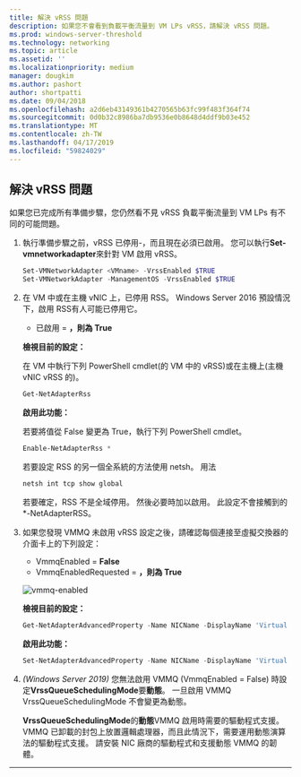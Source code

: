 ```yaml
---
title: 解決 vRSS 問題
description: 如果您不會看到負載平衡流量到 VM LPs vRSS，請解決 vRSS 問題。
ms.prod: windows-server-threshold
ms.technology: networking
ms.topic: article
ms.assetid: ''
ms.localizationpriority: medium
manager: dougkim
ms.author: pashort
author: shortpatti
ms.date: 09/04/2018
ms.openlocfilehash: a2d6eb43149361b4270565b63fc99f483f364f74
ms.sourcegitcommit: 0d0b32c8986ba7db9536e0b8648d4ddf9b03e452
ms.translationtype: MT
ms.contentlocale: zh-TW
ms.lasthandoff: 04/17/2019
ms.locfileid: "59824029"
---
```

## <a name="resolve-vrss-issues"></a>解決 vRSS 問題

如果您已完成所有準備步驟，您仍然看不見 vRSS 負載平衡流量到 VM LPs 有不同的可能問題。

1. 執行準備步驟之前，vRSS 已停用-，而且現在必須已啟用。 您可以執行**Set-vmnetworkadapter**來針對 VM 啟用 vRSS。

   ```PowerShell
   Set-VMNetworkAdapter <VMname> -VrssEnabled $TRUE
   Set-VMNetworkAdapter -ManagementOS -VrssEnabled $TRUE
   ```

2. 在 VM 中或在主機 vNIC 上，已停用 RSS。 Windows Server 2016 預設情況下，啟用 RSS有人可能已停用它。 

   - 已啟用 = **，則為 True**

   **檢視目前的設定：** 

   在 VM 中執行下列 PowerShell cmdlet\(的 VM 中的 vRSS\)或在主機上\(主機 vNIC vRSS 的\)。

   ```PowerShell
   Get-NetAdapterRss
   ```

   **啟用此功能：** 

   若要將值從 False 變更為 True，執行下列 PowerShell cmdlet。

   ```PowerShell
   Enable-NetAdapterRss *
   ```
   
   若要設定 RSS 的另一個全系統的方法使用 netsh。 用法 
   
    ```cmd
   netsh int tcp show global
   ```
   
   若要確定，RSS 不是全域停用。 然後必要時加以啟用。 此設定不會接觸到的 *-NetAdapterRSS。

3. 如果您發現 VMMQ 未啟用 vRSS 設定之後，請確認每個連接至虛擬交換器的介面卡上的下列設定：

   - VmmqEnabled = **False**
   - VmmqEnabledRequested = **，則為 True**

   ![vmmq-enabled](../../media/vmmq-enabled.png)

   **檢視目前的設定：** 

   ```PowerShell
   Get-NetAdapterAdvancedProperty -Name NICName -DisplayName 'Virtual Switch RSS'
   ```

   **啟用此功能：** 

   ```PowerShell
   Set-NetAdapterAdvancedProperty -Name NICName -DisplayName 'Virtual Switch RSS' -DisplayValue Enabled”
   ```
 
4. _(Windows Server 2019)_ 您無法啟用 VMMQ (VmmqEnabled = False) 時設定**VrssQueueSchedulingMode**要**動態**。 一旦啟用 VMMQ VrssQueueSchedulingMode 不會變更為動態。<p>**VrssQueueSchedulingMode**的**動態**VMMQ 啟用時需要的驅動程式支援。  VMMQ 已卸載的封包上放置邏輯處理器，而且此情況下，需要運用動態演算法的驅動程式支援。  請安裝 NIC 廠商的驅動程式和支援動態 VMMQ 的韌體。



---
